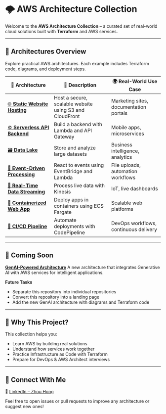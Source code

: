 # 🌩️ AWS Architecture Collection

Welcome to the **AWS Architecture Collection** – a curated set of real-world cloud solutions built with **Terraform** and AWS services.

---

## 🧭 Architectures Overview

Explore practical AWS architectures. Each example includes Terraform code, diagrams, and deployment steps.

| 🌟 Architecture | 📝 Description | 🌍 Real-World Use Case |
|----------------|----------------|------------------------|
| [🌐 **Static Website Hosting**](https://github.com/hongzz0618/aws-static-website-hosting) | Host a secure, scalable website using S3 and CloudFront | Marketing sites, documentation portals |
| [⚙️ **Serverless API Backend**](https://github.com/hongzz0618/aws-serverless-api-backend) | Build a backend with Lambda and API Gateway | Mobile apps, microservices |
| [🗃️ **Data Lake**](https://github.com/hongzz0618/aws-data-lake) | Store and analyze large datasets | Business intelligence, analytics |
| [🔁 **Event-Driven Processing**](https://github.com/hongzz0618/aws-event-driven-processing) | React to events using EventBridge and Lambda | File uploads, automation workflows |
| [📡 **Real-Time Data Streaming**](https://github.com/hongzz0618/aws-realtime-streaming) | Process live data with Kinesis | IoT, live dashboards |
| [🐳 **Containerized Web App**](https://github.com/hongzz0618/aws-containerized-web-app) | Deploy apps in containers using ECS Fargate | Scalable web platforms |
| [🚀 **CI/CD Pipeline**](https://github.com/hongzz0618/aws-ci-cd) | Automate deployments with CodePipeline | DevOps workflows, continuous delivery |

---

## 🔮 Coming Soon

[**GenAI-Powered Architecture**](https://github.com/hongzz0618/aws-genai-starter)
A new architecture that integrates Generative AI with AWS services for intelligent applications.

**Future Tasks**
- Separate this repository into individual repositories
- Convert this repository into a landing page
- Add the new GenAI architecture with diagrams and Terraform code

---

## 🧠 Why This Project?

This collection helps you:

- Learn AWS by building real solutions
- Understand how services work together
- Practice Infrastructure as Code with Terraform
- Prepare for DevOps & AWS Architect interviews

---

## 🔗 Connect With Me

💼 [LinkedIn – Zhou Hong](https://www.linkedin.com/in/hongzz/)

Feel free to open issues or pull requests to improve any architecture or suggest new ones!